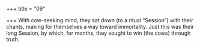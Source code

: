 +++
title = "09"

+++
With cow-seeking mind, they sat down (to a ritual “Session”) with their  chants, making for themselves a way toward immortality.
Just this was their long Session, by which, for months, they sought to  win (the cows) through truth.
